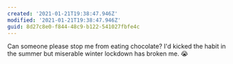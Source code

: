 ```yaml
---
created: '2021-01-21T19:38:47.946Z'
modified: '2021-01-21T19:38:47.946Z'
guid: 8d27c8e0-f844-48c9-b122-541027fbfe4c
---
```

Can someone please stop me from eating chocolate? I'd kicked the habit in the summer but miserable winter lockdown has broken me. 😭

